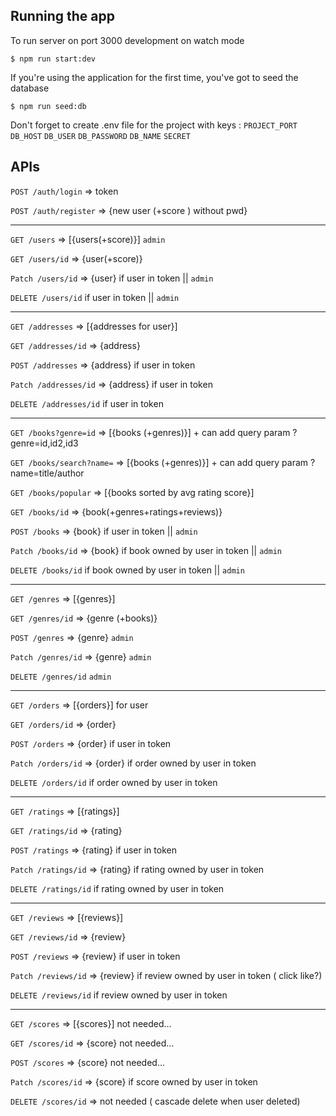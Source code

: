 ## Running the app

To run server on port 3000 development on watch mode
```
$ npm run start:dev
```

If you're using the application for the first time, you've got to seed the database
```
$ npm run seed:db
```

Don't forget to create .env file for the project with keys :
```PROJECT_PORT``` 
```DB_HOST``` 
```DB_USER``` 
```DB_PASSWORD``` 
```DB_NAME``` 
```SECRET``` 

## APIs

```POST /auth/login``` 	=> token

```POST /auth/register``` 	=> {new user (+score ) without pwd}
***
```GET /users``` 		=> [{users(+score)}] ```admin```

```GET /users/id``` 		=> {user(+score)}

```Patch /users/id```		=> {user} if user in token || ```admin```

```DELETE /users/id``` if user in token || ```admin```

***
```GET /addresses```		=> [{addresses for user}]

```GET /addresses/id``` 	=> {address}

```POST /addresses```		=> {address} if user in token

```Patch /addresses/id```	=> {address} if user in token

```DELETE /addresses/id``` if user in token

***
```GET /books?genre=id```		=> [{books (+genres)}] + can add query param ?genre=id,id2,id3

```GET /books/search?name=```		=> [{books (+genres)}] + can add query param ?name=title/author

```GET /books/popular```		=> [{books sorted by avg rating score}] 

```GET /books/id``` 		=> {book(+genres+ratings+reviews)}

```POST /books```		=> {book} if user in token || ```admin```

```Patch /books/id```		=> {book} if book owned by user in token || ```admin```

```DELETE /books/id``` if book owned by user in token || ```admin```

***
```GET /genres```		=> [{genres}]

```GET /genres/id``` 	=> {genre (+books)}

```POST /genres```		=> {genre} ```admin```

```Patch /genres/id```	=> {genre} ```admin```

```DELETE /genres/id``` ```admin```

***
```GET /orders```		=> [{orders}] for user

```GET /orders/id``` 	=> {order}

```POST /orders```		=> {order} if user in token

```Patch /orders/id```	=> {order} if order owned by user in token

```DELETE /orders/id``` if order owned by user in token

***
```GET /ratings```		=> [{ratings}]

```GET /ratings/id``` 	=> {rating}

```POST /ratings```		=> {rating} if user in token

```Patch /ratings/id```	=> {rating} if rating owned by user in token

```DELETE /ratings/id``` if rating owned by user in token

***
```GET /reviews```		=> [{reviews}]

```GET /reviews/id``` 	=> {review}

```POST /reviews```		=> {review} if user in token

```Patch /reviews/id```	=> {review} if review owned by user in token ( click like?)

```DELETE /reviews/id``` if review owned by user in token

***
```GET /scores```		=> [{scores}] not needed...

```GET /scores/id``` 	=> {score} not needed...

```POST /scores```		=> {score} not needed...

```Patch /scores/id```	=> {score} if score owned by user in token

```DELETE /scores/id``` => not needed ( cascade delete when user deleted)
